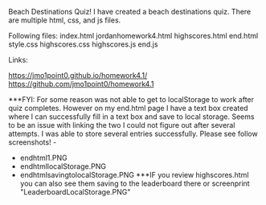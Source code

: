 Beach Destinations Quiz!
I have created a beach destinations quiz.
There are multiple html, css, and js files.

Following files:
index.html
jordanhomework4.html
highscores.html
end.html
style.css
highscores.css
highscores.js
end.js

Links:

https://jmo1point0.github.io/homework4.1/
https://github.com/jmo1point0/homework4.1

***FYI:
For some reason was not able to get to localStorage to work after quiz completes. However on my end.html page I have a text box created where I can successfully fill in a text box and save to local storage. Seems to be an issue with linking the two I could not figure out after several attempts. I was able to store several entries successfully.
Please see follow screenshots! - 
- endhtml1.PNG
- endhtmllocalStorage.PNG
- endhtmlsavingtolocalStorage.PNG
***IF you review highscores.html you can also see them saving to the leaderboard there or screenprint "LeaderboardLocalStorage.PNG"
